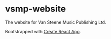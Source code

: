 # vsmp-website

The website for Van Steene Music Publishing Ltd.

Bootstrapped with [Create React App](https://github.com/facebook/create-react-app).
